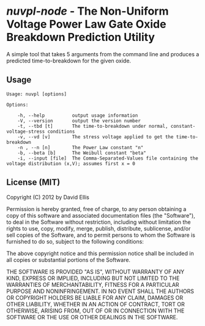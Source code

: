 # *nuvpl-node* - The Non-Uniform Voltage Power Law Gate Oxide Breakdown Prediction Utility

A simple tool that takes 5 arguments from the command line and produces a predicted time-to-breakdown for the given oxide.

## Usage

    Usage: nuvpl [options]
    
    Options:
    
        -h, --help          output usage information
        -V, --version       output the version number
        -t, --tbd [t]       The time-to-breakdown under normal, constant-voltage-stress conditions
        -v, --vd [v]        The stress voltage applied to get the time-to-breakdown
        -n , --n [n]        The Power Law constant "n"
        -b, --beta [b]      The Weibull constant "beta"
        -i, --input [file]  The Comma-Separated-Values file containing the voltage distribution (x,V); assumes first x = 0

## License (MIT)

Copyright (C) 2012 by David Ellis

Permission is hereby granted, free of charge, to any person obtaining a copy
of this software and associated documentation files (the "Software"), to deal
in the Software without restriction, including without limitation the rights
to use, copy, modify, merge, publish, distribute, sublicense, and/or sell
copies of the Software, and to permit persons to whom the Software is
furnished to do so, subject to the following conditions:

The above copyright notice and this permission notice shall be included in
all copies or substantial portions of the Software.

THE SOFTWARE IS PROVIDED "AS IS", WITHOUT WARRANTY OF ANY KIND, EXPRESS OR
IMPLIED, INCLUDING BUT NOT LIMITED TO THE WARRANTIES OF MERCHANTABILITY,
FITNESS FOR A PARTICULAR PURPOSE AND NONINFRINGEMENT. IN NO EVENT SHALL THE
AUTHORS OR COPYRIGHT HOLDERS BE LIABLE FOR ANY CLAIM, DAMAGES OR OTHER
LIABILITY, WHETHER IN AN ACTION OF CONTRACT, TORT OR OTHERWISE, ARISING FROM,
OUT OF OR IN CONNECTION WITH THE SOFTWARE OR THE USE OR OTHER DEALINGS IN
THE SOFTWARE.
